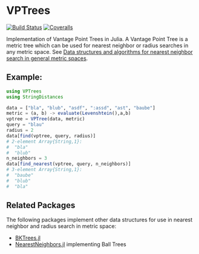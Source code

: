 # VPTrees

[![Build Status](https://travis-ci.com/JuliaNeighbors/VPTrees.jl.svg?branch=master)](https://travis-ci.com/JuliaNeighbors/VPTrees.jl)
[![Coveralls](https://coveralls.io/repos/github/JuliaNeighbors/VPTrees.jl/badge.svg?branch=master)](https://coveralls.io/github/JuliaNeighbors/VPTrees.jl?branch=master)

Implementation of Vantage Point Trees in Julia. 
A Vantage Point Tree is a metric tree which can be used for nearest neighbor or radius searches in any metric space.
See [Data structures and algorithms for nearest neighbor search in general metric spaces](http://web.cs.iastate.edu/~honavar/nndatastructures.pdf).

## Example:

```julia
using VPTrees
using StringDistances

data = ["bla", "blub", "asdf", ":assd", "ast", "baube"]
metric = (a, b) -> evaluate(Levenshtein(),a,b)
vptree = VPTree(data, metric)
query = "blau"
radius = 2
data[find(vptree, query, radius)]
# 2-element Array{String,1}:
#  "bla" 
#  "blub"
n_neighbors = 3
data[find_nearest(vptree, query, n_neighbors)]
# 3-element Array{String,1}:
#  "baube"
#  "blub" 
#  "bla"
```

## Related Packages
The following packages implement other data structures for use in nearest neighbor and radius search in metric space:
- [BKTrees.jl](https://github.com/zgornel/BKTrees.jl)
- [NearestNeighbors.jl](https://github.com/KristofferC/NearestNeighbors.jl) implementing Ball Trees